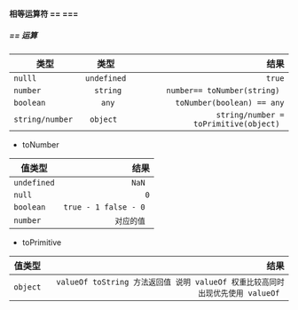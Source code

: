 #### 相等运算符 == ===


##### == 运算

| 类型             |    类型     |                                   结果 |
| ---------------- | :---------: | -------------------------------------: |
| `nulll`          | `undefined` |                               ` true ` |
| `number `        |  ` string`  |           `number== toNumber(string) ` |
| `boolean`        |  `  any `   |           ` toNumber(boolean) == any ` |
| `string/number ` |  `object `  | `string/number = toPrimitive(object) ` |

- toNumber

| 值类型      |                    结果 |
| ----------- | ----------------------: |
| `undefined` |                  `NaN ` |
| `null  `    |                   `  0` |
| `boolean `  | ` true - 1 false - 0  ` |
| `number `   |             `对应的值 ` |


- toPrimitive

| 值类型   |                                                                           结果 |
| -------- | -----------------------------------------------------------------------------: |
| `object` | `valueOf toString 方法返回值 说明 valueOf 权重比较高同时出现优先使用 valueOf ` |


